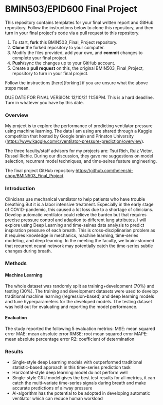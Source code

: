 # BMIN503/EPID600 Final Project

This repository contains templates for your final written report and GitHub repository. Follow the instructions below to clone this repository, and then turn in your final project's code via a pull request to this repository.


1. To start, **fork** this BMIN503_Final_Project repository.
1. **Clone** the forked repository to your computer.
1. Modify the files provided, add your own, and **commit** changes to complete your final project.
1. **Push**/sync the changes up to your GitHub account.
1. Create a **pull request** on this, the original BMIN503_Final_Project, repository to turn in your final project.


Follow the instructions [here][forking] if you are unsure what the above steps mean.

DUE DATE FOR FINAL VERSION: 12/10/21 11:59PM. This is a hard deadline. Turn in whatever you have by this date.


### Overview
My project is to explore the performance of predicting ventilator pressure using machine learning. The data I am using are shared through a Kaggle competition that hosted by Google brain and Prinston University (https://www.kaggle.com/c/ventilator-pressure-prediction/overview).

The three faculty/staff advisors for my projects are: Tsui Rich, Ruiz Victor, Russel Richie. During our discussion, they gave me suggestions on model selection, recurrent model techniques, and time-seires feature engineering.

The final project GitHub repository:https://github.com/helenshi-chop/BMIN503_Final_Project


### Introduction 
Clinicians use mechanical ventilator to help patients who have trouble breathing.But it is a labor intensive treatment. Especially in the early stage of COVID-pandemic, this caused a lot loss due to a shortage of clinicians. Develop automatic ventilator could relieve the burden but that requires precise pressure control and adaption to different lung attributes. I will explore using Deep Learning and time-seines data analysis to predict inspiration pressure of each breath. This is cross-disciplinarian problem as it requires knowledge in mechanics, machine learning, time-series modeling, and deep learning. In the meeting the faculty, we brain-stormed that recurrent neural network may potentially catch the time-series subtle changes during breath.


### Methods
#### Machine Learning

The whole dataset was randomly split as training+development (70%) and testing (30%). The training and development datasets were used to develop traditional machine learning (regression-based) and deep learning models and tune hyperparameters for the developed models. The testing dataset was hold out for evaluating and reporting the model performance. 

#### Evaluation 

The study reported the following 5 evaluation metrics:
MSE: mean squared error
MAE: mean absolute error
RMSE: root mean squared error
MAPE: mean absolute percentage error
R2: coefficient of determination

### Results
- Single-style deep Learning models with outperformed traditional statistic-based approach in this time-series prediction task
- Horizontal-style deep learning model do not perform well
- Single-style GRU model gives the best test results for all metrics, it can catch the multi-variate time-series signals during breath and make accurate predictions of airway pressure
- AI-algorithm has the potential to be adopted in developing automatic ventilator which can reduce human workload
